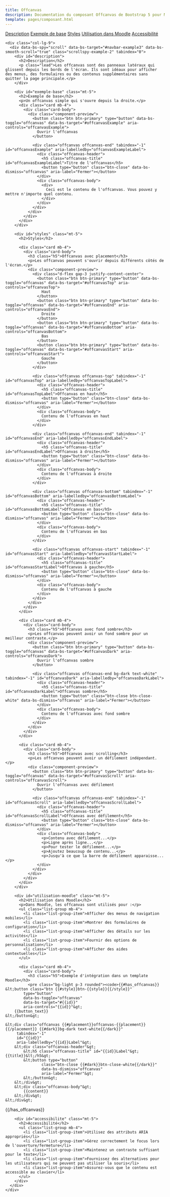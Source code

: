```yaml
---
title: Offcanvas
description: Documentation du composant Offcanvas de Bootstrap 5 pour Moodle
template: pages/composant.html
---
```


<div class="container py-4">
  <div class="row">
    <div class="col-lg-3">
      <nav id="navbar-example3" class="h-100 flex-column align-items-stretch pe-4 border-end">
        <nav class="nav nav-pills flex-column">
          <a class="nav-link" href="#description">Description</a>
          <a class="nav-link" href="#exemple-base">Exemple de base</a>
          <a class="nav-link" href="#styles">Styles</a>
          <a class="nav-link" href="#utilisation-moodle">Utilisation dans Moodle</a>
          <a class="nav-link" href="#accessibilite">Accessibilité</a>
        </nav>
      </nav>
    </div>

    <div class="col-lg-9">
      <div data-bs-spy="scroll" data-bs-target="#navbar-example3" data-bs-smooth-scroll="true" class="scrollspy-example-2" tabindex="0">
        <div id="description">
          <h2>Description</h2>
          <p class="lead">Les offcanvas sont des panneaux latéraux qui glissent depuis les bords de l'écran. Ils sont idéaux pour afficher des menus, des formulaires ou des contenus supplémentaires sans quitter la page principale.</p>
        </div>

        <div id="exemple-base" class="mt-5">
          <h2>Exemple de base</h2>
          <p>Un offcanvas simple qui s'ouvre depuis la droite.</p>
          <div class="card mb-4">
            <div class="card-body">
              <div class="component-preview">
                <button class="btn btn-primary" type="button" data-bs-toggle="offcanvas" data-bs-target="#offcanvasExample" aria-controls="offcanvasExample">
                  Ouvrir l'offcanvas
                </button>

                <div class="offcanvas offcanvas-end" tabindex="-1" id="offcanvasExample" aria-labelledby="offcanvasExampleLabel">
                  <div class="offcanvas-header">
                    <h5 class="offcanvas-title" id="offcanvasExampleLabel">Titre de l'offcanvas</h5>
                    <button type="button" class="btn-close" data-bs-dismiss="offcanvas" aria-label="Fermer"></button>
                  </div>
                  <div class="offcanvas-body">
                    <div>
                      Ceci est le contenu de l'offcanvas. Vous pouvez y mettre n'importe quel contenu.
                    </div>
                  </div>
                </div>
              </div>
            </div>
          </div>
        </div>

        <div id="styles" class="mt-5">
          <h2>Styles</h2>

          <div class="card mb-4">
            <div class="card-body">
              <h3 class="h5">Offcanvas avec placement</h3>
              <p>Les offcanvas peuvent s'ouvrir depuis différents côtés de l'écran.</p>
              <div class="component-preview">
                <div class="d-flex gap-3 justify-content-center">
                  <button class="btn btn-primary" type="button" data-bs-toggle="offcanvas" data-bs-target="#offcanvasTop" aria-controls="offcanvasTop">
                    Haut
                  </button>
                  <button class="btn btn-primary" type="button" data-bs-toggle="offcanvas" data-bs-target="#offcanvasEnd" aria-controls="offcanvasEnd">
                    Droite
                  </button>
                  <button class="btn btn-primary" type="button" data-bs-toggle="offcanvas" data-bs-target="#offcanvasBottom" aria-controls="offcanvasBottom">
                    Bas
                  </button>
                  <button class="btn btn-primary" type="button" data-bs-toggle="offcanvas" data-bs-target="#offcanvasStart" aria-controls="offcanvasStart">
                    Gauche
                  </button>
                </div>

                <div class="offcanvas offcanvas-top" tabindex="-1" id="offcanvasTop" aria-labelledby="offcanvasTopLabel">
                  <div class="offcanvas-header">
                    <h5 class="offcanvas-title" id="offcanvasTopLabel">Offcanvas en haut</h5>
                    <button type="button" class="btn-close" data-bs-dismiss="offcanvas" aria-label="Fermer"></button>
                  </div>
                  <div class="offcanvas-body">
                    Contenu de l'offcanvas en haut
                  </div>
                </div>

                <div class="offcanvas offcanvas-end" tabindex="-1" id="offcanvasEnd" aria-labelledby="offcanvasEndLabel">
                  <div class="offcanvas-header">
                    <h5 class="offcanvas-title" id="offcanvasEndLabel">Offcanvas à droite</h5>
                    <button type="button" class="btn-close" data-bs-dismiss="offcanvas" aria-label="Fermer"></button>
                  </div>
                  <div class="offcanvas-body">
                    Contenu de l'offcanvas à droite
                  </div>
                </div>

                <div class="offcanvas offcanvas-bottom" tabindex="-1" id="offcanvasBottom" aria-labelledby="offcanvasBottomLabel">
                  <div class="offcanvas-header">
                    <h5 class="offcanvas-title" id="offcanvasBottomLabel">Offcanvas en bas</h5>
                    <button type="button" class="btn-close" data-bs-dismiss="offcanvas" aria-label="Fermer"></button>
                  </div>
                  <div class="offcanvas-body">
                    Contenu de l'offcanvas en bas
                  </div>
                </div>

                <div class="offcanvas offcanvas-start" tabindex="-1" id="offcanvasStart" aria-labelledby="offcanvasStartLabel">
                  <div class="offcanvas-header">
                    <h5 class="offcanvas-title" id="offcanvasStartLabel">Offcanvas à gauche</h5>
                    <button type="button" class="btn-close" data-bs-dismiss="offcanvas" aria-label="Fermer"></button>
                  </div>
                  <div class="offcanvas-body">
                    Contenu de l'offcanvas à gauche
                  </div>
                </div>
              </div>
            </div>
          </div>

          <div class="card mb-4">
            <div class="card-body">
              <h3 class="h5">Offcanvas avec fond sombre</h3>
              <p>Les offcanvas peuvent avoir un fond sombre pour un meilleur contraste.</p>
              <div class="component-preview">
                <button class="btn btn-primary" type="button" data-bs-toggle="offcanvas" data-bs-target="#offcanvasDark" aria-controls="offcanvasDark">
                  Ouvrir l'offcanvas sombre
                </button>

                <div class="offcanvas offcanvas-end bg-dark text-white" tabindex="-1" id="offcanvasDark" aria-labelledby="offcanvasDarkLabel">
                  <div class="offcanvas-header">
                    <h5 class="offcanvas-title" id="offcanvasDarkLabel">Offcanvas sombre</h5>
                    <button type="button" class="btn-close btn-close-white" data-bs-dismiss="offcanvas" aria-label="Fermer"></button>
                  </div>
                  <div class="offcanvas-body">
                    Contenu de l'offcanvas avec fond sombre
                  </div>
                </div>
              </div>
            </div>
          </div>

          <div class="card mb-4">
            <div class="card-body">
              <h3 class="h5">Offcanvas avec scrolling</h3>
              <p>Les offcanvas peuvent avoir un défilement indépendant.</p>
              <div class="component-preview">
                <button class="btn btn-primary" type="button" data-bs-toggle="offcanvas" data-bs-target="#offcanvasScroll" aria-controls="offcanvasScroll">
                  Ouvrir l'offcanvas avec défilement
                </button>

                <div class="offcanvas offcanvas-end" tabindex="-1" id="offcanvasScroll" aria-labelledby="offcanvasScrollLabel">
                  <div class="offcanvas-header">
                    <h5 class="offcanvas-title" id="offcanvasScrollLabel">Offcanvas avec défilement</h5>
                    <button type="button" class="btn-close" data-bs-dismiss="offcanvas" aria-label="Fermer"></button>
                  </div>
                  <div class="offcanvas-body">
                    <p>Contenu avec défilement...</p>
                    <p>Ligne après ligne...</p>
                    <p>Pour tester le défilement...</p>
                    <p>Ajoutez beaucoup de contenu...</p>
                    <p>Jusqu'à ce que la barre de défilement apparaisse...</p>
                  </div>
                </div>
              </div>
            </div>
          </div>
        </div>

        <div id="utilisation-moodle" class="mt-5">
          <h2>Utilisation dans Moodle</h2>
          <p>Dans Moodle, les offcanvas sont utilisés pour :</p>
          <ul class="list-group mb-4">
            <li class="list-group-item">Afficher des menus de navigation mobiles</li>
            <li class="list-group-item">Montrer des formulaires de configuration</li>
            <li class="list-group-item">Afficher des détails sur les activités</li>
            <li class="list-group-item">Fournir des options de personnalisation</li>
            <li class="list-group-item">Afficher des aides contextuelles</li>
          </ul>

          <div class="card mb-4">
            <div class="card-body">
              <h3 class="h5">Exemple d'intégration dans un template Moodle</h3>
              <pre class="bg-light p-3 rounded"><code>{{#has_offcanvas}}
    &lt;button class="btn {{#style}}btn-{{style}}{{/style}}"
            type="button"
            data-bs-toggle="offcanvas"
            data-bs-target="#{{id}}"
            aria-controls="{{id}}"&gt;
        {{button_text}}
    &lt;/button&gt;

    &lt;div class="offcanvas {{#placement}}offcanvas-{{placement}}{{/placement}} {{#dark}}bg-dark text-white{{/dark}}"
         tabindex="-1"
         id="{{id}}"
         aria-labelledby="{{id}}Label"&gt;
        &lt;div class="offcanvas-header"&gt;
            &lt;h5 class="offcanvas-title" id="{{id}}Label"&gt;{{title}}&lt;/h5&gt;
            &lt;button type="button"
                    class="btn-close {{#dark}}btn-close-white{{/dark}}"
                    data-bs-dismiss="offcanvas"
                    aria-label="Fermer"&gt;
            &lt;/button&gt;
        &lt;/div&gt;
        &lt;div class="offcanvas-body"&gt;
            {{content}}
        &lt;/div&gt;
    &lt;/div&gt;
{{/has_offcanvas}}</code></pre>
            </div>
          </div>
        </div>

        <div id="accessibilite" class="mt-5">
          <h2>Accessibilité</h2>
          <ul class="list-group mb-4">
            <li class="list-group-item">Utilisez des attributs ARIA appropriés</li>
            <li class="list-group-item">Gérez correctement le focus lors de l'ouverture/fermeture</li>
            <li class="list-group-item">Maintenez un contraste suffisant pour le texte</li>
            <li class="list-group-item">Fournissez des alternatives pour les utilisateurs qui ne peuvent pas utiliser la souris</li>
            <li class="list-group-item">Assurez-vous que le contenu est accessible au clavier</li>
          </ul>
        </div>
      </div>
    </div>
  </div>
</div>
